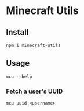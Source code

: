 # Minecraft Utils

## Install

```
npm i minecraft-utils
```

## Usage

```
mcu --help
```


### Fetch a user's UUID

```
mcu uuid <username>
```
